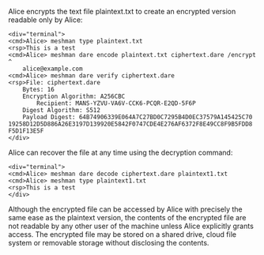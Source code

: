 
Alice encrypts the text file plaintext.txt to create an encrypted version
readable only by Alice:


~~~~
<div="terminal">
<cmd>Alice> meshman type plaintext.txt
<rsp>This is a test
<cmd>Alice> meshman dare encode plaintext.txt ciphertext.dare /encrypt ^
    alice@example.com 
<cmd>Alice> meshman dare verify ciphertext.dare
<rsp>File: ciphertext.dare
    Bytes: 16
    Encryption Algorithm: A256CBC
        Recipient: MANS-YZVU-VA6V-CCK6-PCQR-E2QD-5F6P
    Digest Algorithm: S512
    Payload Digest: 64B74906339E064A7C27BD0C7295B4D0EC37579A145425C70
19258D12D5D886A26E3197D139920E5842F0747CDE4E276AF6372F8E49CC8F9B5FDD8
F5D1F13E5F
</div>
~~~~

Alice can recover the file at any time using the decryption command:


~~~~
<div="terminal">
<cmd>Alice> meshman dare decode ciphertext.dare plaintext1.txt
<cmd>Alice> meshman type plaintext1.txt
<rsp>This is a test
</div>
~~~~

Although the encrypted file can be accessed by Alice with precisely the same ease as the plaintext
version, the contents of the encrypted file are not readable by any other user of the machine unless 
Alice explicitly grants access. The encrypted file may be stored on a shared drive, cloud file system
or removable storage without disclosing the contents.

